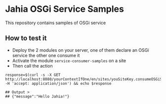 # Jahia OSGi Service Samples

This repository contains samples of OSGi service

## How to test it

- Deploy the 2 modules on your server, one of them declare an OSGi service the other one consume it
- Activate the module `service-consumer-samples` on a site
- Then call the action
```shell script
response=$(curl -s -X GET http://localhost:8080/yourContextIfOne/en/sites/youSiteKey.consumeOSGiService.do -H 'accept: application/json') && echo $response

## Output >
## {"message":"Hello Jahia!"}
```
